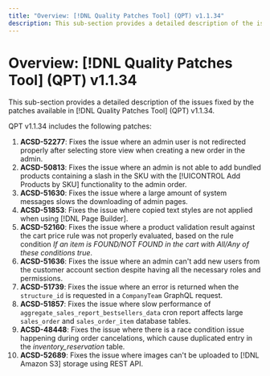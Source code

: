 ```yaml
---
title: "Overview: [!DNL Quality Patches Tool] (QPT) v1.1.34"
description: This sub-section provides a detailed description of the issues fixed by the patches available in [!DNL Quality Patches Tool] (QPT) v1.1.34.
---
```

# Overview: [!DNL Quality Patches Tool] (QPT) v1.1.34

This sub-section provides a detailed description of the issues fixed by the patches available in [!DNL Quality Patches Tool] (QPT) v1.1.34.

QPT v1.1.34 includes the following patches:

1. **ACSD-52277**: Fixes the issue where an admin user is not redirected properly after selecting store view when creating a new order in the admin.
1. **ACSD-50813**: Fixes the issue where an admin is not able to add bundled products containing a slash in the SKU with the [!UICONTROL Add Products by SKU] functionality to the admin order.
1. **ACSD-51630**: Fixes the issue where a large amount of system messages slows the downloading of admin pages.
1. **ACSD-51853**: Fixes the issue where copied text styles are not applied when using [!DNL Page Builder].
1. **ACSD-52160**: Fixes the issue where a product validation result against the cart price rule was not properly evaluated, based on the rule condition *If an item is FOUND/NOT FOUND in the cart with All/Any of these conditions true*.
1. **ACSD-51636**: Fixes the issue where an admin can't add new users from the customer account section despite having all the necessary roles and permissions.
1. **ACSD-51739**: Fixes the issue where an error is returned when the `structure_id` is requested in a `CompanyTeam` GraphQL request.
1. **ACSD-51857**: Fixes the issue where slow performance of `aggregate_sales_report_bestsellers_data` cron report affects large `sales_order` and `sales_order_item` database tables.
1. **ACSD-48448**: Fixes the issue where there is a race condition issue happening during order cancelations, which cause duplicated entry in the *inventory_reservation* table.
1. **ACSD-52689**: Fixes the issue where images can't be uploaded to [!DNL Amazon S3] storage using REST API.